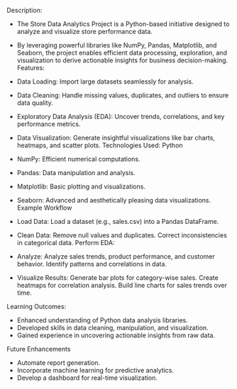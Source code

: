 Description:
- The Store Data Analytics Project is a Python-based initiative designed to analyze and visualize store performance data. 
- By leveraging powerful libraries like NumPy, Pandas, Matplotlib, and Seaborn, the project enables efficient data processing, exploration, and visualization to derive actionable insights for business decision-making.
Features:
- Data Loading: Import large datasets seamlessly for analysis.
- Data Cleaning: Handle missing values, duplicates, and outliers to ensure data quality.
- Exploratory Data Analysis (EDA): Uncover trends, correlations, and key performance metrics.
- Data Visualization: Generate insightful visualizations like bar charts, heatmaps, and scatter plots.
Technologies Used: 
Python
- NumPy: Efficient numerical computations.
- Pandas: Data manipulation and analysis.
- Matplotlib: Basic plotting and visualizations.
- Seaborn: Advanced and aesthetically pleasing data visualizations.
Example Workflow
- Load Data:
Load a dataset (e.g., sales.csv) into a Pandas DataFrame.

- Clean Data:
Remove null values and duplicates.
Correct inconsistencies in categorical data.
Perform EDA:

- Analyze:
Analyze sales trends, product performance, and customer behavior.
Identify patterns and correlations in data.

- Visualize Results:
Generate bar plots for category-wise sales.
Create heatmaps for correlation analysis.
Build line charts for sales trends over time.

Learning Outcomes:
- Enhanced understanding of Python data analysis libraries.
- Developed skills in data cleaning, manipulation, and visualization.
- Gained experience in uncovering actionable insights from raw data.

Future Enhancements
- Automate report generation.
- Incorporate machine learning for predictive analytics.
- Develop a dashboard for real-time visualization.
